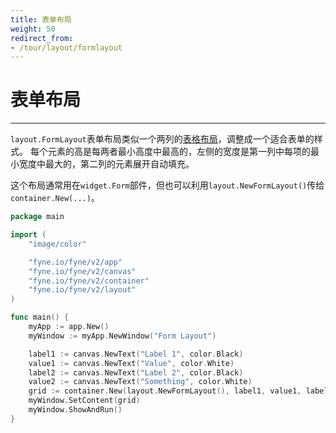```yaml
---
title: 表单布局
weight: 50
redirect_from:
- /tour/layout/formlayout
---
```

# 表单布局
---
`layout.FormLayout`表单布局类似一个两列的[表格布局](/docs/container/grid)，调整成一个适合表单的样式。
每个元素的高是每两者最小高度中最高的，左侧的宽度是第一列中每项的最小宽度中最大的，第二列的元素展开自动填充。

这个布局通常用在`widget.Form`部件，但也可以利用`layout.NewFormLayout()`传给`container.New(...)`。

```go
package main

import (
	"image/color"

	"fyne.io/fyne/v2/app"
	"fyne.io/fyne/v2/canvas"
	"fyne.io/fyne/v2/container"
	"fyne.io/fyne/v2/layout"
)

func main() {
	myApp := app.New()
	myWindow := myApp.NewWindow("Form Layout")

	label1 := canvas.NewText("Label 1", color.Black)
	value1 := canvas.NewText("Value", color.White)
	label2 := canvas.NewText("Label 2", color.Black)
	value2 := canvas.NewText("Something", color.White)
	grid := container.New(layout.NewFormLayout(), label1, value1, label2, value2)
	myWindow.SetContent(grid)
	myWindow.ShowAndRun()
}
```
